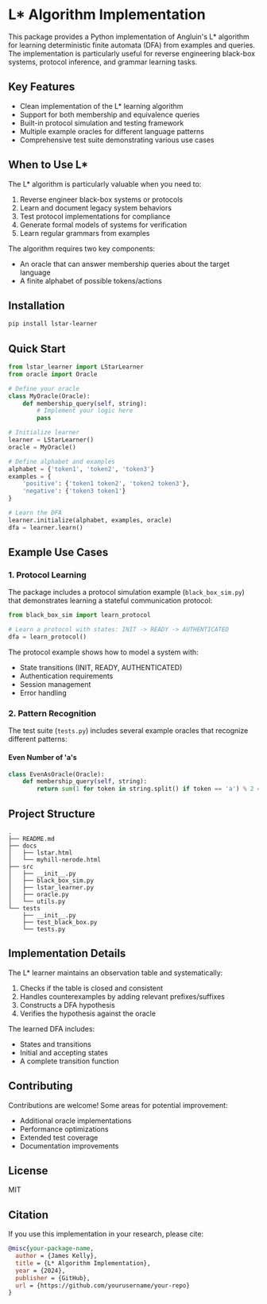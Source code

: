 # L* Algorithm Implementation

This package provides a Python implementation of Angluin's L* algorithm for learning deterministic finite automata (DFA) from examples and queries. The implementation is particularly useful for reverse engineering black-box systems, protocol inference, and grammar learning tasks.

## Key Features

- Clean implementation of the L* learning algorithm
- Support for both membership and equivalence queries
- Built-in protocol simulation and testing framework
- Multiple example oracles for different language patterns
- Comprehensive test suite demonstrating various use cases

## When to Use L*

The L* algorithm is particularly valuable when you need to:

1. Reverse engineer black-box systems or protocols
2. Learn and document legacy system behaviors
3. Test protocol implementations for compliance
4. Generate formal models of systems for verification
5. Learn regular grammars from examples

The algorithm requires two key components:
- An oracle that can answer membership queries about the target language
- A finite alphabet of possible tokens/actions

## Installation

```bash
pip install lstar-learner
```

## Quick Start

```python
from lstar_learner import LStarLearner
from oracle import Oracle

# Define your oracle
class MyOracle(Oracle):
    def membership_query(self, string):
        # Implement your logic here
        pass

# Initialize learner
learner = LStarLearner()
oracle = MyOracle()

# Define alphabet and examples
alphabet = {'token1', 'token2', 'token3'}
examples = {
    'positive': {'token1 token2', 'token2 token3'},
    'negative': {'token3 token1'}
}

# Learn the DFA
learner.initialize(alphabet, examples, oracle)
dfa = learner.learn()
```

## Example Use Cases

### 1. Protocol Learning

The package includes a protocol simulation example (`black_box_sim.py`) that demonstrates learning a stateful communication protocol:

```python
from black_box_sim import learn_protocol

# Learn a protocol with states: INIT -> READY -> AUTHENTICATED
dfa = learn_protocol()
```

The protocol example shows how to model a system with:
- State transitions (INIT, READY, AUTHENTICATED)
- Authentication requirements
- Session management
- Error handling

### 2. Pattern Recognition

The test suite (`tests.py`) includes several example oracles that recognize different patterns:

#### Even Number of 'a's
```python
class EvenAsOracle(Oracle):
    def membership_query(self, string):
        return sum(1 for token in string.split() if token == 'a') % 2 == 0
```

## Project Structure

```
.
├── README.md
├── docs
│   ├── lstar.html
│   └── myhill-nerode.html
├── src
│   ├── __init__.py
│   ├── black_box_sim.py
│   ├── lstar_learner.py
│   ├── oracle.py
│   └── utils.py
└── tests
    ├── __init__.py
    ├── test_black_box.py
    └── tests.py

```

## Implementation Details

The L* learner maintains an observation table and systematically:
1. Checks if the table is closed and consistent
2. Handles counterexamples by adding relevant prefixes/suffixes
3. Constructs a DFA hypothesis
4. Verifies the hypothesis against the oracle

The learned DFA includes:
- States and transitions
- Initial and accepting states
- A complete transition function

## Contributing

Contributions are welcome! Some areas for potential improvement:
- Additional oracle implementations
- Performance optimizations
- Extended test coverage
- Documentation improvements

## License

MIT

## Citation

If you use this implementation in your research, please cite:

```bibtex
@misc{your-package-name,
  author = {James Kelly},
  title = {L* Algorithm Implementation},
  year = {2024},
  publisher = {GitHub},
  url = {https://github.com/yourusername/your-repo}
}
```